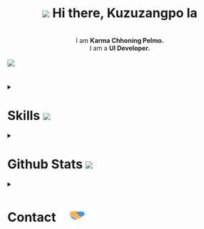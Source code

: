 <div align="center">
<h1> <img src="https://media.giphy.com/media/hvRJCLFzcasrR4ia7z/giphy.gif" width="35" /> Hi there, Kuzuzangpo la </h1>
<br> 
I am <b> Karma Chhoning Pelmo. </b> <br>
I am a <b> UI Developer. </b>
</div>

<br>
<img src="https://user-images.githubusercontent.com/73097560/115834477-dbab4500-a447-11eb-908a-139a6edaec5c.gif"><br><br>
<br>

<details>
<summary> <h1> Skills 
<img src="https://media2.giphy.com/media/QssGEmpkyEOhBCb7e1/giphy.gif?cid=ecf05e47a0n3gi1bfqntqmob8g9aid1oyj2wr3ds3mg700bl&rid=giphy.gif" width ="25" />  </h1> </summary>
<br>
<a margin="10" href="https://developer.mozilla.org/en-US/docs/Web/HTML" target="_blank"><img margin="20px" height="40" src="https://github.com/abdoachhoubi/abdoachhoubi/blob/main/svgs/html.svg" alt="html"></a>
<a margin="10" href="https://developer.mozilla.org/en-US/docs/Web/CSS" target="_blank"><img margin="20px" height="40" src="https://github.com/abdoachhoubi/abdoachhoubi/blob/main/svgs/css.svg" alt="css"></a>
<a margin="10" href="https://developer.mozilla.org/en-US/docs/Web/JavaScript" target="_blank"><img margin="20px" height="40" src="https://github.com/abdoachhoubi/abdoachhoubi/blob/main/svgs/javascript.svg" alt="javascript"></a>
<a margin="10" href="https://getbootstrap.com" target="_blank"><img margin="20px" height="40" src="https://github.com/abdoachhoubi/abdoachhoubi/blob/main/svgs/bootstrap.svg" alt="bootstrap"></a>
<a margin="10" href="https://tailwindcss.com" target="_blank"><img margin="20px" height="40" src="https://github.com/abdoachhoubi/abdoachhoubi/blob/main/svgs/tailwind.svg" alt="tailwind"></a>
<a margin="10" href="https://sass-lang.com" target="_blank"><img margin="20px" height="40" src="https://github.com/abdoachhoubi/abdoachhoubi/blob/main/svgs/sass.svg" alt="sass"></a>
<a margin="20" href="https://mui.com" target="_blank"><img margin="10px" height="40" src="https://github.com/abdoachhoubi/abdoachhoubi/blob/main/svgs/materialui.svg" alt="material ui"></a>
<a margin="10" href="https://figma.com" target="_blank"><img margin="20px" height="40" src="https://github.com/abdoachhoubi/abdoachhoubi/blob/main/svgs/figma.svg" alt="figma"></a>
<a margin="10" href="https://reactjs.org" target="_blank"><img margin="20px" height="40" src="https://github.com/abdoachhoubi/abdoachhoubi/blob/main/svgs/react.svg" alt="react"></a>
<br>
<br>
<br>
<br>
</div>
</details>

<details>
<summary><h1>Github Stats 
<img src="https://media.giphy.com/media/iY8CRBdQXODJSCERIr/giphy.gif" width="35" />
</h1> </summary>
<br>
<p align="center">
        <a href="https://github.com/karmaPelmo/">
          <img src="https://github-readme-stats.vercel.app/api/top-langs/?username=karmaPelmo&langs_count=6&theme=gruvbox&layout=compact&hide_border=true"
          alt="karma Chhoning Pelmo :: overall Top Langs " /></a>
      </p>
        <p align="center">
          <a href="https://github.com/karmaPelmo/">
          <img width="45%" src="https://github-profile-summary-cards.vercel.app/api/cards/repos-per-language?username=karmaPelmo&theme=gruvbox&layout=compact&hide_border=true"
          alt="Karma Chhoning Pelmo :: Top Langs by repo" />
          <img width="45%" src="https://github-profile-summary-cards.vercel.app/api/cards/most-commit-language?username=karmaPelmo&theme=gruvbox&layout=compact&hide_border=true"
          alt="Karma Chhoning Pelmo :: Top Langs by commit" />
          </a>
        </p>
    <details open>
  <summary><h3>stasistic</h3></summary>
        <p align="center">
          <a href="https://github.com/karmaPelmo/">
          <img width="49.5%" src="https://github-readme-stats.vercel.app/api?username=karmaPelmo&show_icons=true&theme=gruvbox&hide_border=true" />
          <img width="49.5%" src="https://github-readme-streak-stats.herokuapp.com/?user=karmaPelmo&theme=gruvbox&hide_border=true" />
          </a>
       </p>
     <br>
     </samp>
  </div>    
</details>
</details>

<details>
<summary><h1>Contact 
<img src="https://github.com/0xAbdulKhalid/0xAbdulKhalid/raw/main/assets/mdImages/handshake.gif" width ="80" />
</h1> </summary>
<br>
<a href="https://www.linkedin.com/in/karma-chhoning-pelmo/" target="_blank">
<img src="https://img.shields.io/badge/linkedin:  KarmaChhoningPelmo-%2300acee.svg?color=0A66C2&style=for-the-badge&logo=linkedin&logoColor=white" alt=linkedin style="margin-bottom: 12px;" />
</a>
<br>
<a href="mailto:karchopel@gmail.com" target="_blank">
<img src="https://img.shields.io/badge/gmail:  karchopel@gmail.com-%23EA4335.svg?style=for-the-badge&logo=gmail&logoColor=white" t=mail style="margin-bottom: 12px;" />
</a>
</details>
